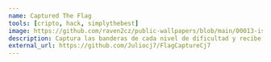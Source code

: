 ```yaml
---
name: Captured The Flag
tools: [cripto, hack, simplythebest]
image: https://github.com/raven2cz/public-wallpapers/blob/main/00013-island.jpg
description: Captura las banderas de cada nivel de dificultad y recibe una gran recompensa por tu esfuerzo.
external_url: https://github.com/Juliocj7/FlagCaptureCj7
---
```

